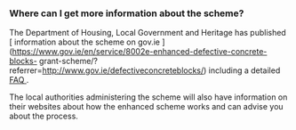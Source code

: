 ###  Where can I get more information about the scheme?

The Department of Housing, Local Government and Heritage has published [
information about the scheme on gov.ie
](https://www.gov.ie/en/service/8002e-enhanced-defective-concrete-blocks-
grant-scheme/?referrer=http://www.gov.ie/defectiveconcreteblocks/) including a
detailed [ FAQ
](https://www.gov.ie/pdf/?file=https://assets.gov.ie/262462/d25a601a-d07d-4b67-aef1-680e51baa2e6.pdf#page=null)
.

The local authorities administering the scheme will also have information on
their websites about how the enhanced scheme works and can advise you about
the process.
